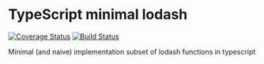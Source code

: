 # TypeScript minimal lodash

[![Coverage Status](https://coveralls.io/repos/github/arusanov/typedash/badge.svg?branch=master)](https://coveralls.io/github/arusanov/typedash?branch=master)
[![Build Status](https://travis-ci.org/arusanov/typedash.svg?branch=master)](https://travis-ci.org/arusanov/typedash)

Minimal (and naive) implementation subset of lodash functions in typescript
